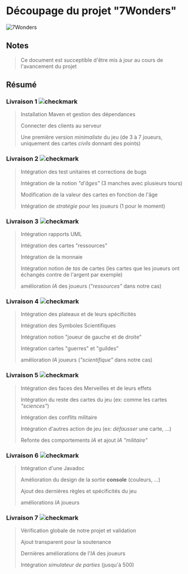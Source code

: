 # Découpage du projet "7Wonders"

![7Wonders](https://image.noelshack.com/fichiers/2019/06/1/1549316565-7-wonders.jpg)

## Notes

> Ce document est succeptible d'être mis à jour au cours de l'avancement du projet

## Résumé

### Livraison 1  ![checkmark](https://img.icons8.com/metro/26/000000/checkmark.png)

> Installation Maven et gestion des dépendances
>
> Connecter des clients au serveur
>
> Une première version *minimaliste* du jeu (de 3 à 7 joueurs, uniquement des cartes *civils* donnant des points)

### Livraison 2 ![checkmark](https://img.icons8.com/metro/26/000000/checkmark.png)

> Intégration des test unitaires et corrections de bugs
>
> Intégration de la notion *"d'âges"* (3 manches avec plusieurs tours)
>
> Modification de la valeur des cartes en fonction de l'âge
>
> Intégration de *stratégie* pour les joueurs (1 pour le moment)

### Livraison 3 ![checkmark](https://img.icons8.com/metro/26/000000/checkmark.png)

> Intégration rapports UML
>
> Intégration des cartes "ressources"
>
> Intégration de la monnaie
>
> Intégration notion de *tas* de cartes (les cartes que les joueurs ont échangés contre de l'argent par exemple)
>
> amélioration *IA* des joueurs (*"ressources"* dans notre cas)

### Livraison 4 ![checkmark](https://img.icons8.com/metro/26/000000/checkmark.png)

> Intégration des plateaux et de leurs spécificités
>
> Intégration des Symboles Scientifiques
>
> Intégration notion "joueur de gauche et de droite"
>
> Intégration cartes "guerres" et "guildes"
>
> amélioration *IA* joueurs (*"scientifique"* dans notre cas)

### Livraison 5 ![checkmark](https://img.icons8.com/metro/26/000000/checkmark.png)

> Intégration des faces des Merveilles et de leurs effets
>
> Intégration du reste des cartes du jeu (ex: comme les cartes *"sciences"*)
>
> Intégration des conflits militaire
>
> Intégration d'autres action de jeu (ex: *défausser* une carte, ...)
>
> Refonte des comportements *IA* et ajout *IA* *"militaire"*

### Livraison 6 ![checkmark](https://img.icons8.com/metro/26/000000/checkmark.png)

> Intégration d'une Javadoc
>
> Amélioration du design de la sortie **console** (couleurs, ...)
>
> Ajout des dernières règles et spécificités du jeu
>
> améliorations *IA* joueurs

### Livraison 7 ![checkmark](https://img.icons8.com/metro/26/000000/checkmark.png)

> Vérification globale de notre projet et validation
>
> Ajout transparent pour la soutenance
>
> Dernières améliorations de l'*IA* des joueurs
>
> Intégration *simulateur de parties* (jusqu'à 500)